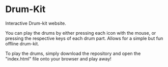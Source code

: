 # Drum-Kit
Interactive Drum-kit website.

You can play the drums by either pressing each icon with the mouse, or pressing the respective keys of each drum part. Allows for a simple but fun offline drum-kit.

To play the drums, simply download the repository and open the "index.html" file onto your browser and play away!

